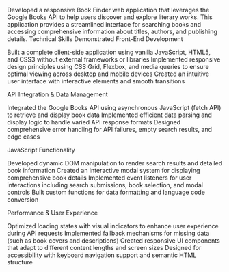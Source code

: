 Developed a responsive Book Finder web application that leverages the Google Books API to help users discover and explore literary works. This application provides a streamlined interface for searching books and accessing comprehensive information about titles, authors, and publishing details.
Technical Skills Demonstrated
Front-End Development

Built a complete client-side application using vanilla JavaScript, HTML5, and CSS3 without external frameworks or libraries
Implemented responsive design principles using CSS Grid, Flexbox, and media queries to ensure optimal viewing across desktop and mobile devices
Created an intuitive user interface with interactive elements and smooth transitions

API Integration & Data Management

Integrated the Google Books API using asynchronous JavaScript (fetch API) to retrieve and display book data
Implemented efficient data parsing and display logic to handle varied API response formats
Designed comprehensive error handling for API failures, empty search results, and edge cases

JavaScript Functionality

Developed dynamic DOM manipulation to render search results and detailed book information
Created an interactive modal system for displaying comprehensive book details
Implemented event listeners for user interactions including search submissions, book selection, and modal controls
Built custom functions for data formatting and language code conversion

Performance & User Experience

Optimized loading states with visual indicators to enhance user experience during API requests
Implemented fallback mechanisms for missing data (such as book covers and descriptions)
Created responsive UI components that adapt to different content lengths and screen sizes
Designed for accessibility with keyboard navigation support and semantic HTML structure
